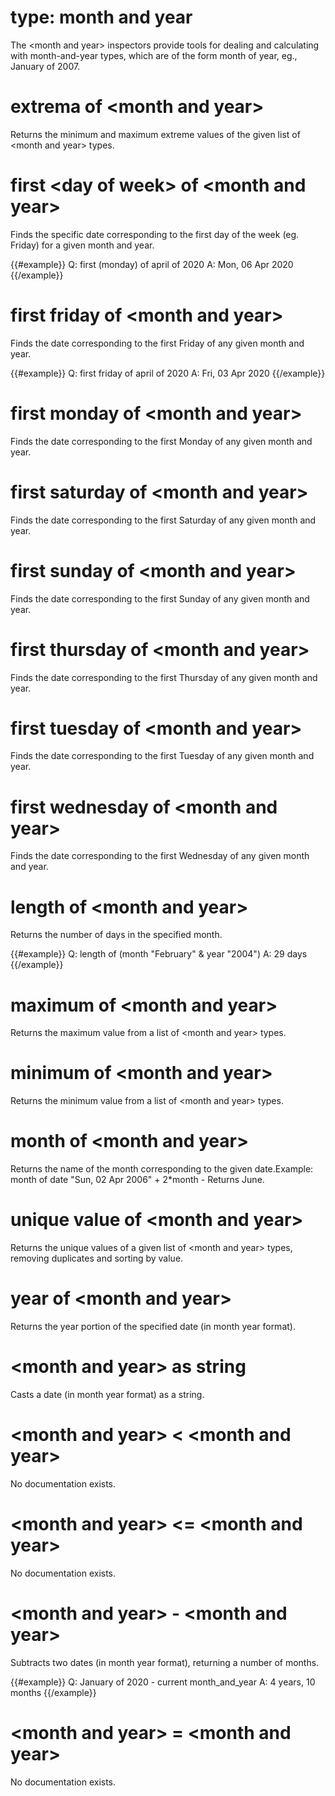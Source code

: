 # type: month and year

The &lt;month and year&gt; inspectors provide tools for dealing and calculating with month-and-year types, which are of the form month of year, eg., January of 2007.

# extrema of &lt;month and year&gt;

Returns the minimum and maximum extreme values of the given list of &lt;month and year&gt; types.

# first &lt;day of week&gt; of &lt;month and year&gt;

Finds the specific date corresponding to the first day of the week (eg. Friday) for a given month and year.

{{#example}}
Q: first (monday) of april of 2020
A: Mon, 06 Apr 2020
{{/example}}

# first friday of &lt;month and year&gt;

Finds the date corresponding to the first Friday of any given month and year.

{{#example}}
Q: first friday of april of 2020
A: Fri, 03 Apr 2020
{{/example}}

# first monday of &lt;month and year&gt;

Finds the date corresponding to the first Monday of any given month and year.

# first saturday of &lt;month and year&gt;

Finds the date corresponding to the first Saturday of any given month and year.

# first sunday of &lt;month and year&gt;

Finds the date corresponding to the first Sunday of any given month and year.

# first thursday of &lt;month and year&gt;

Finds the date corresponding to the first Thursday of any given month and year.

# first tuesday of &lt;month and year&gt;

Finds the date corresponding to the first Tuesday of any given month and year.

# first wednesday of &lt;month and year&gt;

Finds the date corresponding to the first Wednesday of any given month and year.

# length of &lt;month and year&gt;

Returns the number of days in the specified month.

{{#example}}
Q: length of (month "February" & year "2004")
A: 29 days
{{/example}}

# maximum of &lt;month and year&gt;

Returns the maximum value from a list of &lt;month and year&gt; types.

# minimum of &lt;month and year&gt;

Returns the minimum value from a list of &lt;month and year&gt; types.

# month of &lt;month and year&gt;

Returns the name of the month corresponding to the given date.Example: month of date &quot;Sun, 02 Apr 2006&quot; + 2*month - Returns June.

# unique value of &lt;month and year&gt;

Returns the unique values of a given list of &lt;month and year&gt; types, removing duplicates and sorting by value.

# year of &lt;month and year&gt;

Returns the year portion of the specified date (in month year format).

# &lt;month and year&gt; as string

Casts a date (in month year format) as a string.

# &lt;month and year&gt; &lt; &lt;month and year&gt;

No documentation exists.

# &lt;month and year&gt; &lt;= &lt;month and year&gt;

No documentation exists.

# &lt;month and year&gt; - &lt;month and year&gt;

Subtracts two dates (in month year format), returning a number of months.

{{#example}}
Q: January of 2020 - current month_and_year
A: 4 years, 10 months
{{/example}}

# &lt;month and year&gt; = &lt;month and year&gt;

No documentation exists.
